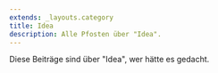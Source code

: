 ```yaml
---
extends: _layouts.category
title: Idea
description: Alle Pfosten über "Idea".
---
```

          
Diese Beiträge sind über "Idea", wer hätte es gedacht.
          